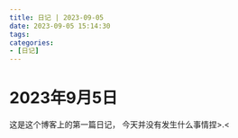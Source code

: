 ```yaml
---
title: 日记 | 2023-09-05
date: 2023-09-05 15:14:30
tags:
categories:
- [日记]
---
```

# 2023年9月5日

这是这个博客上的第一篇日记，
今天并没有发生什么事情捏>.<
